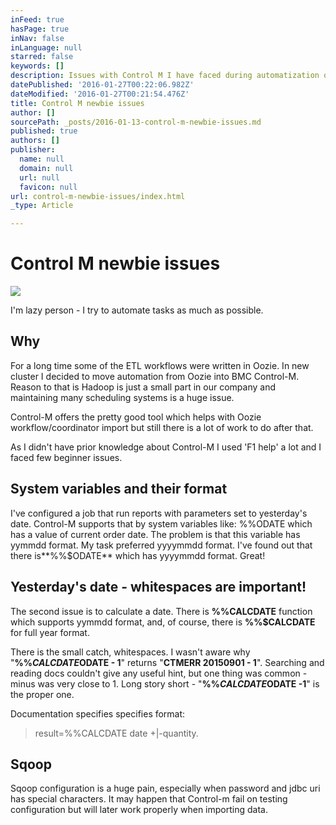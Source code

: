 ```yaml
---
inFeed: true
hasPage: true
inNav: false
inLanguage: null
starred: false
keywords: []
description: Issues with Control M I have faced during automatization of Hadoop cluster
datePublished: '2016-01-27T00:22:06.982Z'
dateModified: '2016-01-27T00:21:54.476Z'
title: Control M newbie issues
author: []
sourcePath: _posts/2016-01-13-control-m-newbie-issues.md
published: true
authors: []
publisher:
  name: null
  domain: null
  url: null
  favicon: null
url: control-m-newbie-issues/index.html
_type: Article

---
```

# Control M newbie issues
![](https://the-grid-user-content.s3-us-west-2.amazonaws.com/ffac3a4e-1383-4ea5-801b-85b0af655de7.png)

I'm lazy person - I try to automate tasks as much as possible.

## Why

For a long time some of the ETL workflows were written in Oozie. In new cluster I decided to move automation from Oozie into BMC Control-M. Reason to that is Hadoop is just a small part in our company and maintaining many scheduling systems is a huge issue. 

Control-M offers the pretty good tool which helps with Oozie workflow/coordinator import but still there is a lot of work to do after that. 

As I didn't have prior knowledge about Control-M I used 'F1 help' a lot and I faced few beginner issues.

## System variables and their format 

I've configured a job that run reports with parameters set to yesterday's date. Control-M supports that by system variables like: %%ODATE which has a value of current order date. The problem is that this variable has yymmdd format. My task preferred yyyymmdd format. I've found out that there is**%%$ODATE** which has yyyymmdd format. Great!

## Yesterday's date - whitespaces are important!

The second issue is to calculate a date. There is **%%CALCDATE** function which supports yymmdd format, and, of course, there is **%%$CALCDATE** for full year format.

There is the small catch, whitespaces. I wasn't aware why "**%%$CALCDATE %%$ODATE - 1**" returns "**CTMERR 20150901 - 1**". Searching and reading docs couldn't give any useful hint, but one thing was common - minus was very close to 1\. Long story short - "**%%$CALCDATE %%$ODATE -1**" is the proper one. 

Documentation specifies specifies format: 
> 
> result=%%CALCDATE date +|-quantity.

## Sqoop

Sqoop configuration is a huge pain, especially when password and jdbc uri has special characters. It may happen that Control-m fail on testing configuration but will later work properly when importing data.
